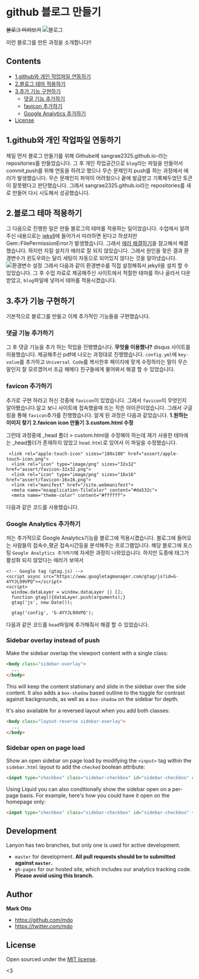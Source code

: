 # github 블로그 만들기
~~블로그 미리보기~~
![블로그](https://user-images.githubusercontent.com/106955624/204478678-ad889641-f97d-4aff-80d9-078bdb98acbf.png)

이런 블로그를 만든 과정을 소개합니다!!


## Contents

- [1.github와 개인 작업파일 연동하기 ](https://github.com/sangrae2325/sangrae2325.github.io#1github%EC%99%80-%EA%B0%9C%EC%9D%B8-%EC%9E%91%EC%97%85%ED%8C%8C%EC%9D%BC-%EC%97%B0%EB%8F%99%ED%95%98%EA%B8%B0)
- [2.블로그 테마 적용하기](https://github.com/sangrae2325/sangrae2325.github.io#2%EB%B8%94%EB%A1%9C%EA%B7%B8-%ED%85%8C%EB%A7%88-%EC%A0%81%EC%9A%A9%ED%95%98%EA%B8%B0)
- [3.추가 기능 구현하기](https://github.com/sangrae2325/sangrae2325.github.io#3%EC%B6%94%EA%B0%80-%EA%B8%B0%EB%8A%A5-%EA%B5%AC%ED%98%84%ED%95%98%EA%B8%B0)
  - [댓글 기능 추가하기](https://github.com/sangrae2325/sangrae2325.github.io#%EB%8C%93%EA%B8%80-%EA%B8%B0%EB%8A%A5-%EC%B6%94%EA%B0%80%ED%95%98%EA%B8%B0)
  - [favicon 추가하기](https://github.com/sangrae2325/sangrae2325.github.io#favicon-%EC%B6%94%EA%B0%80%ED%95%98%EA%B8%B0)
  - [Google Analytics 추가하기]()
- [License](#license)


## 1.github와 개인 작업파일 연동하기 

제일 먼저 블로그 만들기를 위해 Githube에 sangrae2325.github.io-라는 repositories를 만들었습니다. 그 후 개인 작업공간으로 `blog`라는 파일을 만들어서 commit,push를 위해 연동을 하려고 했으나 무슨 문제인지 push를 하는 과정에서 에러가 발생했습니다. 무슨 문제인지 파악이 어려웠으나 끝에 발급받고 기록해두었던 토큰이 잘못됐다고 판단했습니다. 그래서 sangrae2325.github.io라는 repositories를 새로 만들어 다시 시도해서 성공했습니다.


## 2.블로그 테마 적용하기

그 다음으로 진행한 일은 만들 블로그의 테마를 적용하는 일이었습니다.
수업에서 알려주신 내용으로는 [jekyll](https://jekyllrb-ko.github.io/docs/)에 들어가서 따라하면 된다고 하셨지만 Gem::FilePermissionError가 발생했습니다. 그래서 [에러 해결하기](https://jojoldu.tistory.com/288)을 참고해서 해결했습니다. 하지만 지킬 설치가 에러로 잘 되지 않았습니다. 
그래서 원인을 찾은 결과 환경변수가 윈도우와는 달리 세팅이 자동으로 되어있지 않다는 것을 알아냈습니다. 
![환경변수 설정](https://user-images.githubusercontent.com/106955624/204092715-c800aa9e-9b47-433a-9d75-5d9cdd0748fb.png)
그래서 다음과 같이 환경변수를 직접 설정해줘서 jekyll을 설치 할 수 있었습니다.
그 후 수업 자료로 제공해주신 사이트에서 적절한 테마를 하나 골라서 다운받았고, `blog`파일에 넣어서 테마를 적용시켰습니다.



## 3.추가 기능 구현하기

기본적으로 블로그를 만들고 이제 추가적인 기능들을 구현했습니다.



### 댓글 기능 추가하기

그 후 댓글 기능을 추가 하는 작업을 진행헀습니다. 
**무엇을 이용했나?** disqus 사이트를 이용했습니다.
제공해주신 pdf에 나오는 과정대로 진행했습니다.
`config.yml`에 `key-value`를 추가하고 `Universal Code`를 복사한후 페이지에 맞게 수정하라는 말이 무슨 말인지 잘 모르겠어서 조금 헤메다 친구들에게 물어봐서 해결 할 수 있었습니다.






### favicon 추가하기

추가로 구현 하라고 하신 것중에 `favicon`이 있었습니다.
그래서 `favicon`이 무엇인지 알아봤습니다.알고 보니 사이트에 접속했을때 뜨는 작은 아이콘이었습니다. 그래서 구글링을 통해 `favicon`추가를 진행했습니다. 알게 된 과정은 다음과 같았습니다.
**1.원하는 이미지 찾기**
**2.favicon icon 만들기**
**3.custom.html 수정**

그런데 과정중에 _head 폴더 > custom.html을 수정해야 하는데 제가 사용한 테마에는 _head폴더가 존재하지 않았고 `head.html`로 있어서 이 파일을 수정했습니다.

```
 <link rel="apple-touch-icon" sizes="180x180" href="assert/apple-touch-icon.png">
  <link rel="icon" type="image/png" sizes="32x32" href="assert/favicon-32x32.png">
  <link rel="icon" type="image/png" sizes="16x16" href="assert/favicon-16x16.png">
  <link rel="manifest" href="/site.webmanifest">
  <meta name="msapplication-TileColor" content="#da532c">
  <meta name="theme-color" content="#ffffff"> 
```
다음과 같은 코드를 사용했습니다.

### Google Analytics 추가하기

저는 추가적으로 Google Analytics기능을 블로그에 적용시켰습니다.
블로그에 들어오는 사람들의 접속수,평균 접속시간등을 분석해주는 프로그램입니다.
해당 블로그에 포스팅 `Google Analytics 추가하기`에 자세한 과정이 나와있습니다.
하지만 도중에 태그가 활성화 되지 않았다는 에러가 보여서 

```
<!-- Google tag (gtag.js) -->
<script async src="https://www.googletagmanager.com/gtag/js?id=G-4YYJL99VPQ"></script>
<script>
  window.dataLayer = window.dataLayer || [];
  function gtag(){dataLayer.push(arguments);}
  gtag('js', new Date());

  gtag('config', 'G-4YYJL99VPQ');
```
다음과 같은 코드를 `head`파일에 추가해줘서 해결 할 수 있었습니다.


### Sidebar overlay instead of push

Make the sidebar overlap the viewport content with a single class:

```html
<body class="sidebar-overlay">
  ...
</body>
```

This will keep the content stationary and slide in the sidebar over the side content. It also adds a `box-shadow` based outline to the toggle for contrast against backgrounds, as well as a `box-shadow` on the sidebar for depth.

It's also available for a reversed layout when you add both classes:

```html
<body class="layout-reverse sidebar-overlay">
  ...
</body>
```

### Sidebar open on page load

Show an open sidebar on page load by modifying the `<input>` tag within the `sidebar.html` layout to add the `checked` boolean attribute:

```html
<input type="checkbox" class="sidebar-checkbox" id="sidebar-checkbox" checked>
```

Using Liquid you can also conditionally show the sidebar open on a per-page basis. For example, here's how you could have it open on the homepage only:

```html
<input type="checkbox" class="sidebar-checkbox" id="sidebar-checkbox" {% if page.title =="Home" %}checked{% endif %}>
```

## Development

Lanyon has two branches, but only one is used for active development.

- `master` for development.  **All pull requests should be to submitted against `master`.**
- `gh-pages` for our hosted site, which includes our analytics tracking code. **Please avoid using this branch.**


## Author

**Mark Otto**
- <https://github.com/mdo>
- <https://twitter.com/mdo>


## License

Open sourced under the [MIT license](LICENSE.md).

<3
